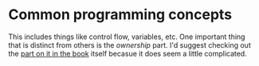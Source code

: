 # Common programming concepts

This includes things like control flow, variables, etc. 
One important thing that is distinct from others is the *ownership* part. I'd suggest checking out the [part on it in the book](https://doc.rust-lang.org/book/ch04-01-what-is-ownership.html) itself becasue it does seem a little complicated.  
